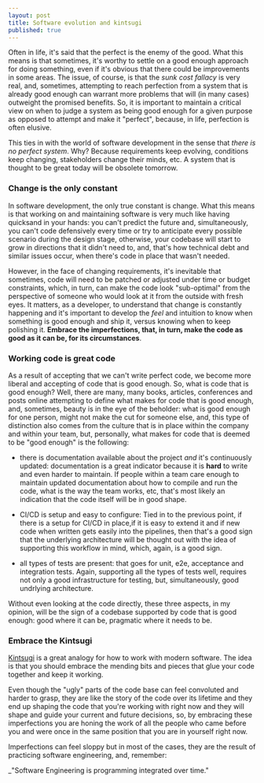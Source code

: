 ```yaml
---
layout: post
title: Software evolution and kintsugi
published: true
---
```

  
Often in life, it's said that the perfect is the enemy of the good. What this means is that sometimes, it's worthy to settle on a good enough approach for doing something, even if it's obvious that there could be improvements in some areas. The issue, of course, is that the _sunk cost fallacy_ is very real, and, sometimes, attempting to reach perfection from a system that is already good enough can warrant more problems that will (in many cases) outweight the promised benefits. So, it is important to maintain a critical view on when to judge a system as being good enough for a given purpose as opposed to attempt and make it "perfect", because, in life, perfection is often elusive.

This ties in with the world of software development in the sense that _there is no perfect system_. Why? Because requirements keep evolving, conditions keep changing, stakeholders change their minds, etc. A system that is thought to be great today will be obsolete tomorrow.

### Change is the only constant

In software development, the only true constant is change. What this means is that working on and maintaining software is very much like having quicksand in your hands: you can't predict the future and, simultaneously, you can't code defensively every time or try to anticipate every possible scenario during the design stage, otherwise, your codebase will start to grow in directions that it didn't need to, and, that's how technical debt and similar issues occur, when there's code in place that wasn't needed.

However, in the face of changing requirements, it's inevitable that sometimes, code will need to be patched or adjusted under time or budget constraints, which, in turn, can make the code look "sub-optimal" from the perspective of someone who would look at it from the outside with fresh eyes. It matters, as a developer, to understand that change is constantly happening and it's important to develop the _feel_ and intuition to know when something is good enough and ship it, versus knowing when to keep polishing it. **Embrace the imperfections, that, in turn, make the code as good as it can be, for its circumstances**.

### Working code is great code

As a result of accepting that we can't write perfect code, we become more liberal and accepting of code that is good enough. So, what is code that is good enough? Well, there are many, many books, articles, conferences and posts online attempting to define what makes for code that is good enough, and, sometimes, beauty is in the eye of the beholder: what is good enough for one person, might not make the cut for someone else, and, this type of distinction also comes from the culture that is in place within the company and within your team, but, personally, what makes for code that is deemed to be "good enough" is the following:

- there is documentation available about the project _and_ it's continuously updated: documentation is a great indicator because it is **hard** to write and even harder to maintain. If people within a team care enough to maintain updated documentation about how to compile and run the code, what is the way the team works, etc, that's most likely an indication that the code itself will be in good shape.

- CI/CD is setup and easy to configure: Tied in to the previous point, if there is a setup for CI/CD in place,if it is easy to extend it and if new code when written gets easily into the pipelines, then that's a good sign that the underlying architecture will be thought out with the idea of supporting this workflow in mind, which, again, is a good sign.

- all types of tests are present: that goes for unit, e2e, acceptance and integration tests. Again, supporting all the types of tests well, requires not only a good infrastructure for testing, but, simultaneously, good undrlying architecture.

Without even looking at the code directly, these three aspects, in my opinion, will be the sign of a codebase supported by code that is good enough: good where it can be, pragmatic where it needs to be.

### Embrace the Kintsugi

[Kintsugi](https://www.artsy.net/article/artsy-editorial-centuries-old-japanese-tradition-mending-broken-ceramics-gold) is a great analogy for how to work with modern software. The idea is that you should embrace the mending bits and pieces that glue your code together and keep it working.

Even though the "ugly" parts of the code base can feel convoluted and harder to grasp, they are like the story of the code over its lifetime and they end up shaping the code that you're working with right now and they will shape and guide your current and future decisions, so, by embracing these imperfections you are honing the work of all the people who came before you and were once in the same position that you are in yourself right now.

Imperfections can feel sloppy but in most of the cases, they are the result of practicing software engineering, and, remember:

_"Software Engineering is programming integrated over time."
